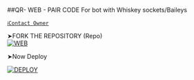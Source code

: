 ##QR- WEB - PAIR CODE For bot with Whiskey sockets/Baileys


[`ℹ️Contact Owner`](https://wa.me/+2347045035241)

➤FORK THE REPOSITORY (Repo) 
    <br>
<a href="https://github.com/Xcelsama//fork"><img title="WEB" src="https://img.shields.io/badge/FORK WEB-QR?color=black&style=for-the-badge&logo=stackshare"></a>


➤Now Deploy

<a href='https://dashboard.heroku.com/new?template=https://github.com/Xcelsama/' target="_blank"><img alt='DEPLOY' src='https://img.shields.io/badge/-DEPLOY-black?style=for-the-badge&logo=heroku&logoColor=white'/>



